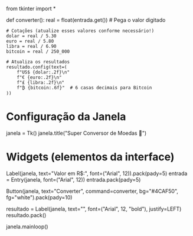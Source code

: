 from tkinter import *

def converter():
    real = float(entrada.get())  # Pega o valor digitado
    
    # Cotações (atualize esses valores conforme necessário!)
    dolar = real / 5.30
    euro = real / 5.80
    libra = real / 6.90
    bitcoin = real / 250_000  
    
    # Atualiza os resultados
    resultado.config(text=(
        f"US$ {dolar:.2f}\n"
        f"€ {euro:.2f}\n"
        f"£ {libra:.2f}\n"
        f"₿ {bitcoin:.6f}"  # 6 casas decimais para Bitcoin
    ))

# Configuração da Janela
janela = Tk()
janela.title("Super Conversor de Moedas 💱")

# Widgets (elementos da interface)
Label(janela, text="Valor em R$:", font=("Arial", 12)).pack(pady=5)
entrada = Entry(janela, font=("Arial", 12))
entrada.pack(pady=5)

Button(janela, text="Converter", command=converter, bg="#4CAF50", fg="white").pack(pady=10)

resultado = Label(janela, text="", font=("Arial", 12, "bold"), justify=LEFT)
resultado.pack()

janela.mainloop()                   
